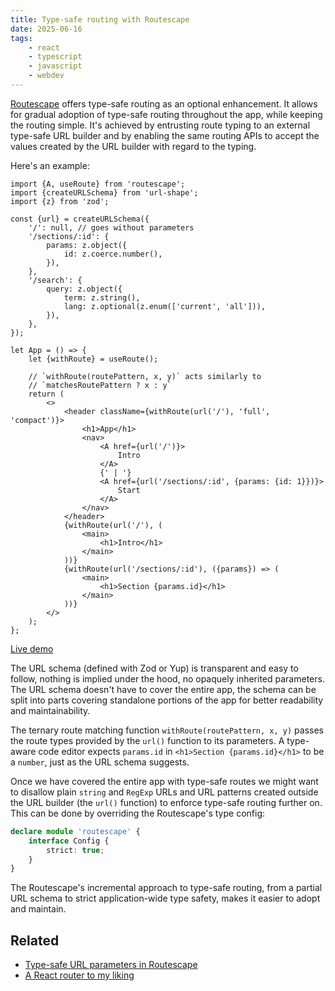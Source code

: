 ```yaml
---
title: Type-safe routing with Routescape
date: 2025-06-16
tags:
    - react
    - typescript
    - javascript
    - webdev
---
```


[Routescape](https://routescape.js.org) offers type-safe routing as an optional enhancement. It allows for gradual adoption of type-safe routing throughout the app, while keeping the routing simple. It's achieved by entrusting route typing to an external type-safe URL builder and by enabling the same routing APIs to accept the values created by the URL builder with regard to the typing.

Here's an example:

```tsx
import {A, useRoute} from 'routescape';
import {createURLSchema} from 'url-shape';
import {z} from 'zod';

const {url} = createURLSchema({
    '/': null, // goes without parameters
    '/sections/:id': {
        params: z.object({
            id: z.coerce.number(),
        }),
    },
    '/search': {
        query: z.object({
            term: z.string(),
            lang: z.optional(z.enum(['current', 'all'])),
        }),
    },
});

let App = () => {
    let {withRoute} = useRoute();

    // `withRoute(routePattern, x, y)` acts similarly to
    // `matchesRoutePattern ? x : y`
    return (
        <>
            <header className={withRoute(url('/'), 'full', 'compact')}>
                <h1>App</h1>
                <nav>
                    <A href={url('/')}>
                        Intro
                    </A>
                    {' | '}
                    <A href={url('/sections/:id', {params: {id: 1}})}>
                        Start
                    </A>
                </nav>
            </header>
            {withRoute(url('/'), (
                <main>
                    <h1>Intro</h1>
                </main>
            ))}
            {withRoute(url('/sections/:id'), ({params}) => (
                <main>
                    <h1>Section {params.id}</h1>
                </main>
            ))}
        </>
    );
};
```

[Live demo](https://codesandbox.io/p/sandbox/little-moon-393y94?file=%2Fsrc%2FApp.tsx)

The URL schema (defined with Zod or Yup) is transparent and easy to follow, nothing is implied under the hood, no opaquely inherited parameters. The URL schema doesn't have to cover the entire app, the schema can be split into parts covering standalone portions of the app for better readability and maintainability.

The ternary route matching function `withRoute(routePattern, x, y)` passes the route types provided by the `url()` function to its parameters. A type-aware code editor expects `params.id` in `<h1>Section {params.id}</h1>` to be a `number`, just as the URL schema suggests.

Once we have covered the entire app with type-safe routes we might want to disallow plain `string` and `RegExp` URLs and URL patterns created outside the URL builder (the `url()` function) to enforce type-safe routing further on. This can be done by overriding the Routescape's type config:

```ts
declare module 'routescape' {
    interface Config {
        strict: true;
    }
}
```

The Routescape's incremental approach to type-safe routing, from a partial URL schema to strict application-wide type safety, makes it easier to adopt and maintain.

## Related

- [Type-safe URL parameters in Routescape]({{site.github.baseurl}}/routescape_typed_URL_parameters)
- [A React router to my liking]({{site.github.baseurl}}/routescape)
